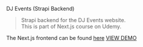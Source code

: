 DJ Events (Strapi Backend)

> Strapi backend for the DJ Events website.
> <br/>
>   This is part of Next.js course on Udemy.

The Next.js frontend can be found [here](https://github.com/MeitalCohen1/DJ-Events-Frontend)
[VIEW DEMO](https://meital-dj-events-frontend.vercel.app/)
